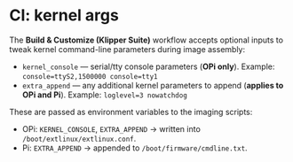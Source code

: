 # CI: kernel args

The **Build & Customize (Klipper Suite)** workflow accepts optional inputs to tweak kernel
command-line parameters during image assembly:

- `kernel_console` — serial/tty console parameters (**OPi only**). Example:
  `console=ttyS2,1500000 console=tty1`
- `extra_append` — any additional kernel parameters to append (**applies to OPi and Pi**). Example:
  `loglevel=3 nowatchdog`

These are passed as environment variables to the imaging scripts:
- OPi: `KERNEL_CONSOLE`, `EXTRA_APPEND` → written into `/boot/extlinux/extlinux.conf`.
- Pi: `EXTRA_APPEND` → appended to `/boot/firmware/cmdline.txt`.
